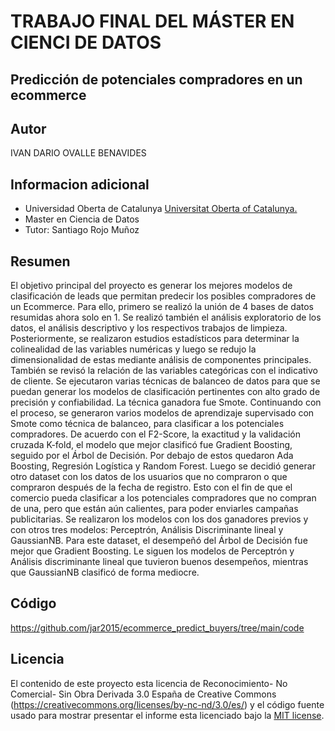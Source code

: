 # TRABAJO FINAL DEL MÁSTER EN CIENCI DE DATOS

## Predicción de potenciales compradores en un ecommerce

## Autor

IVAN DARIO OVALLE BENAVIDES

## Informacion adicional

* Universidad Oberta de Catalunya [Universitat Oberta of Catalunya.](http://www.uoc.edu/portal/ca/index.html)
* Master en Ciencia de Datos
* Tutor: Santiago Rojo Muñoz

## Resumen

El objetivo principal del proyecto es generar los mejores modelos de clasificación de leads que permitan predecir los posibles compradores de un Ecommerce. Para ello, primero se realizó la unión de 4 bases de datos resumidas ahora solo en 1. Se realizó también el análisis exploratorio de los datos, el análisis descriptivo y los respectivos trabajos de limpieza. Posteriormente, se realizaron estudios estadísticos para determinar la colinealidad de las variables numéricas y luego se redujo la dimensionalidad de estas mediante análisis de componentes principales.  También se revisó la relación de las variables categóricas con el indicativo de cliente. Se ejecutaron varias técnicas de balanceo de datos para que se puedan generar los modelos de clasificación pertinentes con alto grado de precisión y confiabilidad. La técnica ganadora fue Smote. Continuando con el proceso, se generaron varios modelos de aprendizaje supervisado con Smote como técnica de balanceo, para clasificar a los potenciales compradores. De acuerdo con el F2-Score, la exactitud y la validación cruzada K-fold, el modelo que mejor clasificó fue Gradient Boosting, seguido por el Árbol de Decisión. Por debajo de estos quedaron Ada Boosting, Regresión Logística y Random Forest. Luego se decidió generar otro dataset con los datos de los usuarios que no compraron o que compraron después de la fecha de registro. Esto con el fin de que el comercio pueda clasificar a los potenciales compradores que no compran de una, pero que están aún calientes, para poder enviarles campañas publicitarias. Se realizaron los modelos con los dos ganadores previos y con otros tres modelos: Perceptrón, Análisis Discriminante lineal y GaussianNB. Para este dataset, el desempeñó del Árbol de Decisión fue mejor que Gradient Boosting. Le siguen los modelos de Perceptrón y Análisis discriminante lineal que tuvieron buenos desempeños, mientras que GaussianNB clasificó de forma mediocre.

## Código
https://github.com/jar2015/ecommerce_predict_buyers/tree/main/code

## Licencia

El contenido de este proyecto esta licencia de Reconocimiento- No Comercial- Sin Obra Derivada 3.0 España de Creative Commons (https://creativecommons.org/licenses/by-nc-nd/3.0/es/)
y el código fuente usado para mostrar presentar el informe esta licenciado bajo la  [MIT license](http://opensource.org/licenses/mit-license.php).
